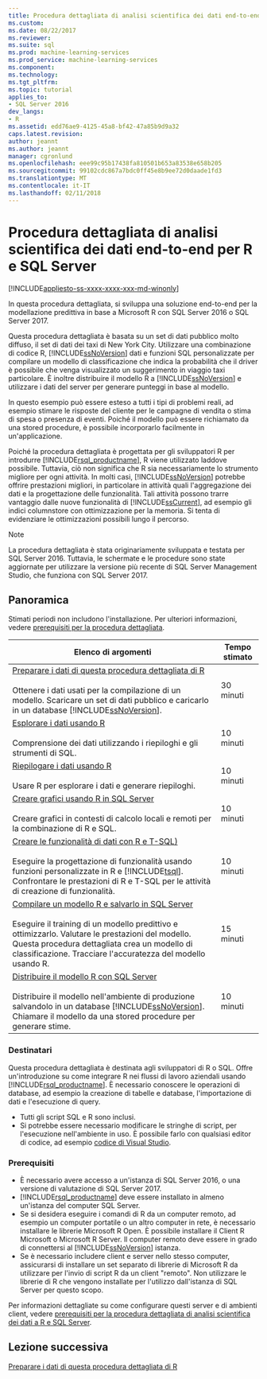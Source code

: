 ```yaml
---
title: Procedura dettagliata di analisi scientifica dei dati end-to-end per R e SQL Server | Documenti Microsoft
ms.custom: 
ms.date: 08/22/2017
ms.reviewer: 
ms.suite: sql
ms.prod: machine-learning-services
ms.prod_service: machine-learning-services
ms.component: 
ms.technology: 
ms.tgt_pltfrm: 
ms.topic: tutorial
applies_to:
- SQL Server 2016
dev_langs:
- R
ms.assetid: edd76ae9-4125-45a8-bf42-47a85b9d9a32
caps.latest.revision: 
author: jeannt
ms.author: jeannt
manager: cgronlund
ms.openlocfilehash: eee99c95b17438fa810501b653a83538e658b205
ms.sourcegitcommit: 99102cdc867a7bdc0ff45e8b9ee72d0daade1fd3
ms.translationtype: MT
ms.contentlocale: it-IT
ms.lasthandoff: 02/11/2018
---
```

# <a name="end-to-end-data-science-walkthrough-for-r-and-sql-server"></a>Procedura dettagliata di analisi scientifica dei dati end-to-end per R e SQL Server
[!INCLUDE[appliesto-ss-xxxx-xxxx-xxx-md-winonly](../../includes/appliesto-ss-xxxx-xxxx-xxx-md-winonly.md)]

In questa procedura dettagliata, si sviluppa una soluzione end-to-end per la modellazione predittiva in base a Microsoft R con SQL Server 2016 o SQL Server 2017.

Questa procedura dettagliata è basata su un set di dati pubblico molto diffuso, il set di dati dei taxi di New York City. Utilizzare una combinazione di codice R, [!INCLUDE[ssNoVersion](../../includes/ssnoversion-md.md)] dati e funzioni SQL personalizzate per compilare un modello di classificazione che indica la probabilità che il driver è possibile che venga visualizzato un suggerimento in viaggio taxi particolare. È inoltre distribuire il modello R a [!INCLUDE[ssNoVersion](../../includes/ssnoversion-md.md)] e utilizzare i dati del server per generare punteggi in base al modello.

In questo esempio può essere esteso a tutti i tipi di problemi reali, ad esempio stimare le risposte del cliente per le campagne di vendita o stima di spesa o presenza di eventi. Poiché il modello può essere richiamato da una stored procedure, è possibile incorporarlo facilmente in un'applicazione.

Poiché la procedura dettagliata è progettata per gli sviluppatori R per introdurre [!INCLUDE[rsql_productname](../../includes/rsql-productname-md.md)], R viene utilizzato laddove possibile. Tuttavia, ciò non significa che R sia necessariamente lo strumento migliore per ogni attività. In molti casi, [!INCLUDE[ssNoVersion](../../includes/ssnoversion-md.md)] potrebbe offrire prestazioni migliori, in particolare in attività quali l'aggregazione dei dati e la progettazione delle funzionalità.  Tali attività possono trarre vantaggio dalle nuove funzionalità di [!INCLUDE[ssCurrent](../../includes/sscurrent-md.md)], ad esempio gli indici columnstore con ottimizzazione per la memoria. Si tenta di evidenziare le ottimizzazioni possibili lungo il percorso.

> [!NOTE]
> La procedura dettagliata è stata originariamente sviluppata e testata per SQL Server 2016. Tuttavia, le schermate e le procedure sono state aggiornate per utilizzare la versione più recente di SQL Server Management Studio, che funziona con SQL Server 2017.

## <a name="overview"></a>Panoramica

Stimati periodi non includono l'installazione. Per ulteriori informazioni, vedere [prerequisiti per la procedura dettagliata](../tutorials/walkthrough-prerequisites-for-data-science-walkthroughs.md).

|Elenco di argomenti|Tempo stimato|
|-|------------------------------|
|[Preparare i dati di questa procedura dettagliata di R](../tutorials/walkthrough-prepare-the-data.md) <br /><br />Ottenere i dati usati per la compilazione di un modello. Scaricare un set di dati pubblico e caricarlo in un database [!INCLUDE[ssNoVersion](../../includes/ssnoversion-md.md)].|30 minuti|
|[Esplorare i dati usando R](../tutorials/walkthrough-view-and-explore-the-data.md) <br /><br />Comprensione dei dati utilizzando i riepiloghi e gli strumenti di SQL.|10 minuti|
|[Riepilogare i dati usando R](../tutorials/walkthrough-view-and-summarize-data-using-r.md) <br /><br />Usare R per esplorare i dati e generare riepiloghi.|10 minuti|
|[Creare grafici usando R in SQL Server](../tutorials/walkthrough-create-graphs-and-plots-using-r.md) <br /><br />Creare grafici in contesti di calcolo locali e remoti per la combinazione di R e SQL.|10 minuti|
|[Creare le funzionalità di dati con R e T-SQL)](../tutorials/walkthrough-create-data-features.md) <br /><br />Eseguire la progettazione di funzionalità usando funzioni personalizzate in R e [!INCLUDE[tsql](../../includes/tsql-md.md)]. Confrontare le prestazioni di R e T-SQL per le attività di creazione di funzionalità. |10 minuti|
|[Compilare un modello R e salvarlo in SQL Server](../tutorials/walkthrough-build-and-save-the-model.md) <br /><br />Eseguire il training di un modello predittivo e ottimizzarlo. Valutare le prestazioni del modello. Questa procedura dettagliata crea un modello di classificazione. Tracciare l'accuratezza del modello usando R.|15 minuti|
|[Distribuire il modello R con SQL Server](../tutorials/walkthrough-deploy-and-use-the-model.md) <br /><br />Distribuire il modello nell'ambiente di produzione salvandolo in un database [!INCLUDE[ssNoVersion](../../includes/ssnoversion-md.md)]. Chiamare il modello da una stored procedure per generare stime.|10 minuti|

### <a name="intended-audience"></a>Destinatari

Questa procedura dettagliata è destinata agli sviluppatori di R o SQL. Offre un'introduzione su come integrare R nei flussi di lavoro aziendali usando [!INCLUDE[rsql_productname](../../includes/rsql-productname-md.md)].  È necessario conoscere le operazioni di database, ad esempio la creazione di tabelle e database, l'importazione di dati e l'esecuzione di query.

+ Tutti gli script SQL e R sono inclusi.
+ Si potrebbe essere necessario modificare le stringhe di script, per l'esecuzione nell'ambiente in uso. È possibile farlo con qualsiasi editor di codice, ad esempio [codice di Visual Studio](https://code.visualstudio.com/Download).

### <a name="prerequisites"></a>Prerequisiti

+ È necessario avere accesso a un'istanza di SQL Server 2016, o una versione di valutazione di SQL Server 2017.
+ [!INCLUDE[rsql_productname](../../includes/rsql-productname-md.md)] deve essere installato in almeno un'istanza del computer SQL Server.
+ Se si desidera eseguire i comandi di R da un computer remoto, ad esempio un computer portatile o un altro computer in rete, è necessario installare le librerie Microsoft R Open. È possibile installare il Client R Microsoft o Microsoft R Server. Il computer remoto deve essere in grado di connettersi al [!INCLUDE[ssNoVersion](../../includes/ssnoversion-md.md)] istanza.
+ Se è necessario includere client e server nello stesso computer, assicurarsi di installare un set separato di librerie di Microsoft R da utilizzare per l'invio di script R da un client "remoto". Non utilizzare le librerie di R che vengono installate per l'utilizzo dall'istanza di SQL Server per questo scopo.

Per informazioni dettagliate su come configurare questi server e di ambienti client, vedere [prerequisiti per la procedura dettagliata di analisi scientifica dei dati a R e SQL Server](../tutorials/walkthrough-prerequisites-for-data-science-walkthroughs.md).

## <a name="next-lesson"></a>Lezione successiva

[Preparare i dati di questa procedura dettagliata di R](../tutorials/walkthrough-prepare-the-data.md)
